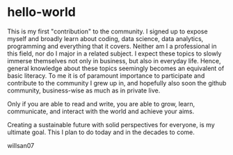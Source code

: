# hello-world

This is my first "contribution" to the community. I signed up to expose myself and broadly learn about coding, data science, data analytics, programming and everything that it covers. Neither am I a professional in this field, nor do I major in a related subject. 
I expect these topics to slowly immerse themselves not only in business, but also in everyday life. Hence, general knowledge about these topics seemingly becomes an equivalent of basic literacy. 
To me it is of paramount importance to participate and contribute to the community I grew up in, and hopefully also soon the github community, business-wise as much as in private live. 

Only if you are able to read and write, you are able to grow, learn, communicate, and interact with the world and achieve your aims.

Creating a sustainable future with solid perspectives for everyone, is my ultimate goal.
This I plan to do today and in the decades to come.

willsan07
